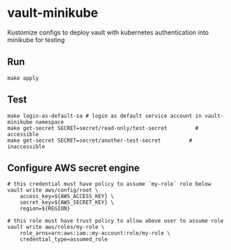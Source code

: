# vault-minikube

Kustomize configs to deploy vault with kubernetes authentication into minikube for testing

## Run

```shell
make apply
```

## Test

```shell
make login-as-default-sa # login as default service account in vault-minikube namespace
make get-secret SECRET=secret/read-only/test-secret         # accessible
make get-secret SECRET=secret/another-test-secret         # inaccessible
```

## Configure AWS secret engine

```shell
# this credential must have policy to assume `my-role` role below
vault write aws/config/root \
    access_key=${AWS_ACCESS_KEY} \
    secret_key=${AWS_SECRET_KEY} \
    region=${REGION}

# this role must have trust policy to allow above user to assume role
vault write aws/roles/my-role \
    role_arns=arn:aws:iam::my-account:role/my-role \
    credential_type=assumed_role
```
